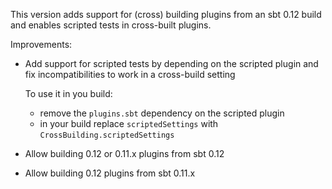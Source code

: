 This version adds support for (cross) building plugins from an sbt 0.12 build and enables
scripted tests in cross-built plugins.

Improvements:

  * Add support for scripted tests by depending on the scripted plugin and fix incompatibilities
    to work in a cross-build setting

    To use it in you build:

      - remove the `plugins.sbt` dependency on the scripted plugin
      - in your build replace `scriptedSettings` with `CrossBuilding.scriptedSettings`

  * Allow building 0.12 or 0.11.x plugins from sbt 0.12

  * Allow building 0.12 plugins from sbt 0.11.x
